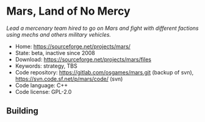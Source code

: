 # Mars, Land of No Mercy

_Lead a mercenary team hired to go on Mars and fight with different factions using mechs and others military vehicles._

- Home: https://sourceforge.net/projects/mars/
- State: beta, inactive since 2008
- Download: https://sourceforge.net/projects/mars/files
- Keywords: strategy, TBS
- Code repository: https://gitlab.com/osgames/mars.git (backup of svn), https://svn.code.sf.net/p/mars/code/ (svn)
- Code language: C++
- Code license: GPL-2.0

## Building

